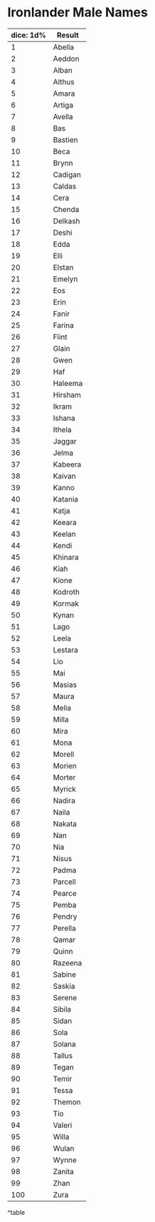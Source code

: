 # Ironlander Male Names

| dice: 1d% | Result  |
|-----------|---------|
| 1         | Abella  |
| 2         | Aeddon  |
| 3         | Alban   |
| 4         | Althus  |
| 5         | Amara   |
| 6         | Artiga  |
| 7         | Avella  |
| 8         | Bas     |
| 9         | Bastien |
| 10        | Beca    |
| 11        | Brynn   |
| 12        | Cadigan |
| 13        | Caldas  |
| 14        | Cera    |
| 15        | Chenda  |
| 16        | Delkash |
| 17        | Deshi   |
| 18        | Edda    |
| 19        | Elli    |
| 20        | Elstan  |
| 21        | Emelyn  |
| 22        | Eos     |
| 23        | Erin    |
| 24        | Fanir   |
| 25        | Farina  |
| 26        | Flint   |
| 27        | Glain   |
| 28        | Gwen    |
| 29        | Haf     |
| 30        | Haleema |
| 31        | Hirsham |
| 32        | Ikram   |
| 33        | Ishana  |
| 34        | Ithela  |
| 35        | Jaggar  |
| 36        | Jelma   |
| 37        | Kabeera |
| 38        | Kaivan  |
| 39        | Kanno   |
| 40        | Katania |
| 41        | Katja   |
| 42        | Keeara  |
| 43        | Keelan  |
| 44        | Kendi   |
| 45        | Khinara |
| 46        | Kiah    |
| 47        | Kione   |
| 48        | Kodroth |
| 49        | Kormak  |
| 50        | Kynan   |
| 51        | Lago    |
| 52        | Leela   |
| 53        | Lestara |
| 54        | Lio     |
| 55        | Mai     |
| 56        | Masias  |
| 57        | Maura   |
| 58        | Melia   |
| 59        | Milla   |
| 60        | Mira    |
| 61        | Mona    |
| 62        | Morell  |
| 63        | Morien  |
| 64        | Morter  |
| 65        | Myrick  |
| 66        | Nadira  |
| 67        | Naila   |
| 68        | Nakata  |
| 69        | Nan     |
| 70        | Nia     |
| 71        | Nisus   |
| 72        | Padma   |
| 73        | Parcell |
| 74        | Pearce  |
| 75        | Pemba   |
| 76        | Pendry  |
| 77        | Perella |
| 78        | Qamar   |
| 79        | Quinn   |
| 80        | Razeena |
| 81        | Sabine  |
| 82        | Saskia  |
| 83        | Serene  |
| 84        | Sibila  |
| 85        | Sidan   |
| 86        | Sola    |
| 87        | Solana  |
| 88        | Tallus  |
| 89        | Tegan   |
| 90        | Temir   |
| 91        | Tessa   |
| 92        | Themon  |
| 93        | Tio     |
| 94        | Valeri  |
| 95        | Willa   |
| 96        | Wulan   |
| 97        | Wynne   |
| 98        | Zanita  |
| 99        | Zhan    |
| 100       | Zura    |

^table